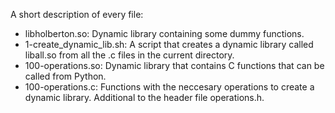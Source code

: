 A short description of every file:
+ libholberton.so: Dynamic library containing some dummy functions.
+ 1-create_dynamic_lib.sh: A script that creates a dynamic library called liball.so from all the .c files in the current directory.
+ 100-operations.so: Dynamic library that contains C functions that can be called from Python.
+ 100-operations.c: Functions with the neccesary operations to create a dynamic library. Additional to the header file operations.h.
